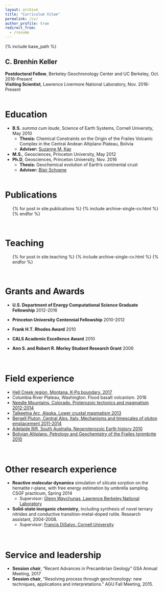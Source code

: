 ```yaml
---
layout: archive
title: "Curriculum Vitae"
permalink: /cv/
author_profile: true
redirect_from:
  - /resume
---
```

{% include base_path %}

C. Brenhin Keller
---
<b>Postdoctoral Fellow</b>, Berkeley Geochronology Center and UC Berkeley, Oct. 2016-Present <br/>
<b>Visiting Scientist</b>, Lawrence Livermore National Laboratory, Nov. 2016-Present
<br/><br/>

Education
======
* <b>B.S.</b> <i>summa cum laude</i>, Science of Earth Systems, Cornell University, May 2010
  * <b>Thesis:</b> Chemical Constraints on the Origin of the Frailes Volcanic Complex in the Central Andean Altiplano Plateau, Bolivia
  * <b>Adviser:</b> [Suzanne M. Kay](http://www.geo.cornell.edu/geology/cap/faculty/suzanne_m_kay.html)
* <b>M.S.</b>, Geosciences, Princeton University, May 2012
* <b>Ph.D</b>, Geosciences, Princeton University, Nov. 2016
  * <b>Thesis:</b> Geochemical evolution of Earth’s continental crust
  * <b>Adviser:</b> [Blair Schoene](https://www.princeton.edu/geosciences/people/schoene/)
<br/><br/>

Publications
======
  <ul>{% for post in site.publications %}
    {% include archive-single-cv.html %}
  {% endfor %}</ul>
  <br/>

Teaching
======
  <ul>{% for post in site.teaching %}
    {% include archive-single-cv.html %}
  {% endfor %}</ul>
  <br/>
  
Grants and Awards
======
* <b>U.S. Department of Energy Computational Science Graduate Fellowship</b> 2012-2016<br/>

* <b>Princeton University Centennial Fellowship</b> 2010-2012<br/>

* <b>Frank H.T. Rhodes Award</b> 2010<br/>

* <b>CALS Academic Excellence Award</b> 2010<br/>

* <b>Ann S. and Robert R. Morley Student Research Grant</b> 2009
<br/><br/><br/>

Field experience
======
* [<u>Hell Creek region, Montana. K-Pg boundary. 2017</u>](/portfolio/100-hell-creek-2017/)
* Columbia River Plateau, Washington. Flood basalt volcanism. 2016
* [<u>Needle Mountains, Colorado. Proterozoic tectonics and magmatism</u> 2012-2014](/portfolio/105-needle-mountains-2014/)
* [<u>Talkeetna Arc, Alaska. Lower crustal magmatism</u> 2013](/portfolio/106-talkeetna-2013/)
* [<u>Bergell Pluton, Central Alps, Italy. Mechanisms and timescales of pluton emplacement</u> 2011-2014](/portfolio/109-bergell-2011/)
* [<u>Adelaide Rift, South Australia. Neoproterozoic Earth history</u> 2010](/portfolio/110-flinders-2010/)
* [<u>Bolivian Altiplano. Petrology and Geochemistry of the Frailes Ignimbrite</u> 2010](/portfolio/111-frailes-2010/)
<br/><br/><br/>

Other research experience
======
* <b>Reactive molecular dynamics</b> simulation of silicate sorption on the hematite r-plane, with free energy estimation by umbrella sampling. CSGF practicum, Spring 2014
  * Supervisor: [Glenn Waychunas, Lawrence Berkeley National Laboratory](https://eesa.lbl.gov/profiles/glenn-a-waychunas/)
* <b>Solid-state inorganic chemistry</b>, including synthesis of novel ternary nitrides and conductive transition-metal-doped rutile. Research assistant, 2004-2008.
  * Supervisor: [Francis DiSalvo, Cornell University](http://chemistry.cornell.edu/francis-disalvo)
<br/><br/><br/>

Service and leadership
======
* <b>Session chair</b>, “Recent Advances in Precambrian Geology” GSA Annual Meeting, 2017 
* <b>Session chair</b>, "Resolving process through geochronology: new techniques, applications and interpretations.” AGU Fall Meeting, 2015.

